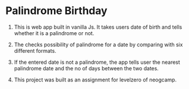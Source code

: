 # Palindrome Birthday

1. This is web app built in vanilla Js. It takes users date of birth and tells whether it is a palindrome or not.

2. The checks possibility of palindrome for a date by comparing with six different formats.

3. If the entered date is not a palindrome, the app tells user the nearest palindrome date and the no of days between the two dates.

4. This project was built as an assignment for levelzero of neogcamp.